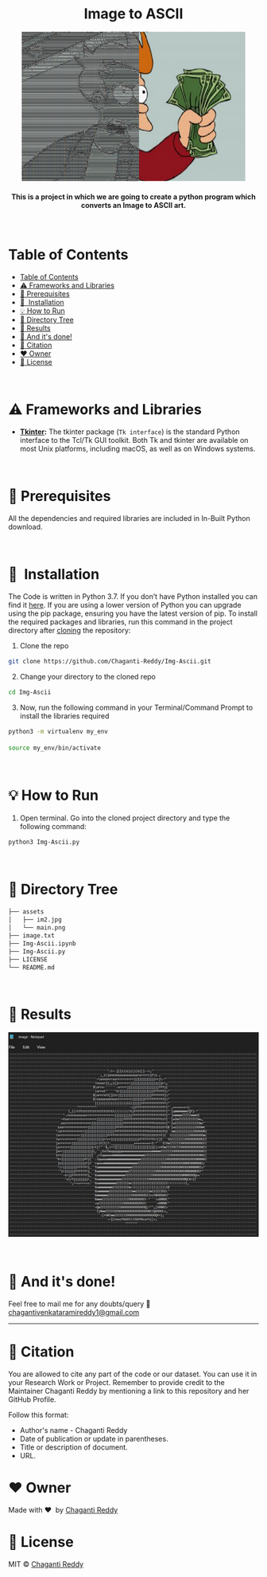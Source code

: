 <h1 align="center">Image to ASCII</h1>

<div align= "center"><img src="assets/main.png" width="450" height="300" alt="Image to ASCII"/> 

<br/>

  <h4>This is a project in which we are going to create a python program which converts an Image to ASCII art.</h4>
</div>

<br/>

# Table of Contents 

- [Table of Contents](#table-of-contents)
- [:warning: Frameworks and Libraries](#warning-frameworks-and-libraries)
- [:key: Prerequisites](#key-prerequisites)
- [🚀&nbsp; Installation](#-installation)
- [:bulb: How to Run](#bulb-how-to-run)
- [📂 Directory Tree](#-directory-tree)
- [:key: Results](#key-results)
- [:clap: And it's done!](#clap-and-its-done)
- [:raising_hand: Citation](#raising_hand-citation)
- [:heart: Owner](#heart-owner)
- [:eyes: License](#eyes-license)

<br/>

# :warning: Frameworks and Libraries

- **[Tkinter](https://docs.python.org/3/library/tkinter.html):** The tkinter package (`Tk interface`) is the standard Python interface to the Tcl/Tk GUI toolkit. Both Tk and tkinter are available on most Unix platforms, including macOS, as well as on Windows systems.

<br/>

# :key: Prerequisites

All the dependencies and required libraries are included in In-Built Python download.

<br/>

# 🚀&nbsp; Installation

The Code is written in Python 3.7. If you don&rsquo;t have Python installed you can find it [here](https://www.python.org/downloads/). If you are using a lower version of Python you can upgrade using the pip package, ensuring you have the latest version of pip. To install the required packages and libraries, run this command in the project directory after [cloning](https://www.howtogeek.com/451360/how-to-clone-a-github-repository/) the repository:

1. Clone the repo

```bash
git clone https://github.com/Chaganti-Reddy/Img-Ascii.git
```

2. Change your directory to the cloned repo

```bash
cd Img-Ascii
```

3. Now, run the following command in your Terminal/Command Prompt to install the libraries required

```bash
python3 -m virtualenv my_env

source my_env/bin/activate

```

<br/>

# :bulb: How to Run

1. Open terminal. Go into the cloned project directory and type the following command:

```bash
python3 Img-Ascii.py
```

<br/>

# 📂 Directory Tree

```
├── assets
│   ├── im2.jpg
│   └── main.png
├── image.txt
├── Img-Ascii.ipynb
├── Img-Ascii.py
├── LICENSE
└── README.md
```

<br/>

# :key: Results

<p align="center">
  <img src="./assets/py.jpg" />
</p>

<br/>

# :clap: And it's done!

Feel free to mail me for any doubts/query
:email: chagantivenkataramireddy1@gmail.com

---

# :raising_hand: Citation

You are allowed to cite any part of the code or our dataset. You can use it in your Research Work or Project. Remember to provide credit to the Maintainer Chaganti Reddy by mentioning a link to this repository and her GitHub Profile.

Follow this format:

- Author's name - Chaganti Reddy
- Date of publication or update in parentheses.
- Title or description of document.
- URL.

# :heart: Owner

Made with :heart:&nbsp; by [Chaganti Reddy](https://github.com/Chaganti-Reddy/)

# :eyes: License

MIT © [Chaganti Reddy](https://github.com/Chaganti-Reddy/Img-Ascii/blob/main/LICENSE)
